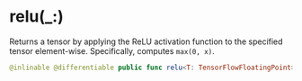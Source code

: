 # relu(\_:)

Returns a tensor by applying the ReLU activation function to the specified tensor element-wise.
Specifically, computes `max(0, x)`.

``` swift
@inlinable @differentiable public func relu<T: TensorFlowFloatingPoint>(_ x: Tensor<T>) -> Tensor<T>
```
